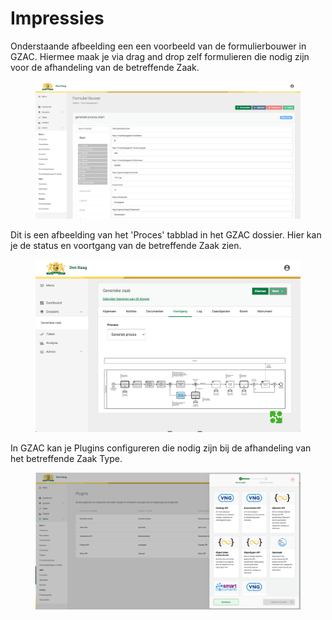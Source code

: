 # Impressies

Onderstaande afbeelding een een voorbeeld van de formulierbouwer in GZAC. Hiermee maak je via drag and drop zelf formulieren die nodig zijn voor de afhandeling van de betreffende Zaak.

<figure><img src="../.gitbook/assets/Screenshot 2023-01-18 at 16.30.24.png" alt=""><figcaption></figcaption></figure>

Dit is een afbeelding van het 'Proces' tabblad in het GZAC dossier. Hier kan je de status en voortgang van de betreffende Zaak zien.

<figure><img src="../.gitbook/assets/Screenshot 2023-01-18 at 16.29.10.png" alt=""><figcaption></figcaption></figure>



In GZAC kan je Plugins configureren die nodig zijn bij de afhandeling van het betreffende Zaak Type.

<figure><img src="../.gitbook/assets/Screenshot 2023-01-18 at 16.30.39.png" alt=""><figcaption></figcaption></figure>

